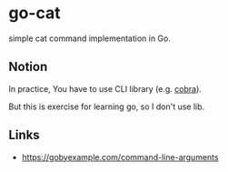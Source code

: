 # go-cat
simple cat command implementation in Go.

## Notion

In practice, You have to use CLI library \(e.g. [cobra](https://github.com/spf13/cobra)\).

But this is exercise for learning go, so I don't use lib.

## Links

- https://gobyexample.com/command-line-arguments